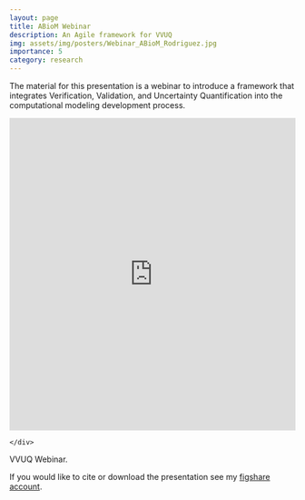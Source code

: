 ```yaml
---
layout: page
title: ABioM Webinar
description: An Agile framework for VVUQ
img: assets/img/posters/Webinar_ABioM_Rodriguez.jpg
importance: 5
category: research
---
```


The material for this presentation is a webinar to introduce a framework that integrates Verification, Validation, and Uncertainty Quantification into the computational modeling development process. 

<div class="row">
    <div class="col-sm mt-3 mt-md-0">
        <iframe src="https://rodriguezpaulina.com/Webinar_ABioM_Rodriguez.pdf" width="100%" height="550" allowfullscreen frameborder="0"></iframe>
        
    </div>
</div>
<div class="caption">
    VVUQ Webinar.
</div>

If you would like to cite or download the presentation see my <a href="https://figshare.com/articles/presentation/ABioM_Webinar/8320553">figshare account</a>. 



